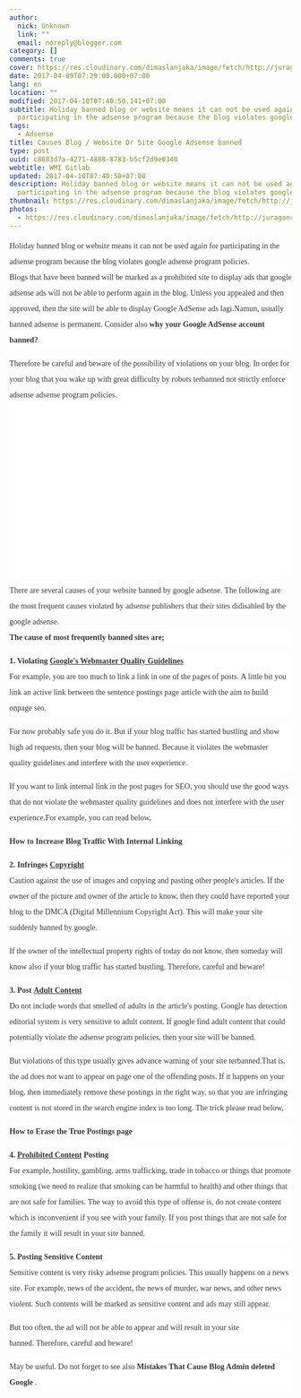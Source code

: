 ```yaml
---
author:
  nick: Unknown
  link: ""
  email: noreply@blogger.com
category: []
comments: true
cover: https://res.cloudinary.com/dimaslanjaka/image/fetch/http://juragancipir.com/wp-content/uploads/2013/09/Adsense-banned-site-300x288.jpg
date: 2017-04-09T07:29:00.000+07:00
lang: en
location: ""
modified: 2017-04-10T07:40:50.141+07:00
subtitle: Holiday banned blog or website means it can not be used again for
  participating in the adsense program because the blog violates google
tags:
  - Adsense
title: Causes Blog / Website Or Site Google Adsense banned
type: post
uuid: c8683d7a-4271-4888-8783-b5cf2d9e0340
webtitle: WMI Gitlab
updated: 2017-04-10T07:40:50+07:00
description: Holiday banned blog or website means it can not be used again for
  participating in the adsense program because the blog violates google
thumbnail: https://res.cloudinary.com/dimaslanjaka/image/fetch/http://juragancipir.com/wp-content/uploads/2013/09/Adsense-banned-site-300x288.jpg
photos:
  - https://res.cloudinary.com/dimaslanjaka/image/fetch/http://juragancipir.com/wp-content/uploads/2013/09/Adsense-banned-site-300x288.jpg
---
```


<div dir="ltr" style="text-align: left;" trbidi="on"><div class="separator" style="clear: both; text-align: center;"></div><div class="separator" style="clear: both; text-align: left;"><span style="background-color: white; color: #353535; font-family: merriweather, 'times new roman', times, serif; line-height: 28px;">Holiday banned blog or website means it can not be used again for participating in the adsense program because the blog violates google adsense program policies.</span></div><div style="background-color: white; color: #353535; font-family: Merriweather, 'Times New Roman', Times, serif; line-height: 28px; margin-bottom: 1em; padding: 0px;"><span class="notranslate">Blogs that have been banned will be marked as a prohibited site to display ads that google adsense ads will not be able to perform again in the blog.</span>&nbsp;<span class="notranslate">Unless you appealed and then approved, then the site will be able to display Google AdSense ads lagi.Namun, usually banned adsense is permanent.</span>&nbsp;<span class="notranslate">Consider also&nbsp;<strong>why your Google AdSense account banned?</strong></span></div><div style="background-color: white; color: #353535; font-family: Merriweather, 'Times New Roman', Times, serif; line-height: 28px; margin-bottom: 1em; padding: 0px;"><span class="notranslate">Therefore be careful and beware of the possibility of violations on your blog.</span>&nbsp;<span class="notranslate">In order for your blog that you wake up with great difficulty by robots terbanned not strictly enforce adsense adsense program policies.</span><br><amp-img alt="" class="aligncenter amp-wp-enforced-sizes i-amphtml-element i-amphtml-layout-responsive i-amphtml-layout-size-defined i-amphtml-layout" height="307" sizes="(min-width: 320px) 320px, 100vw" src="http://juragancipir.com/wp-content/uploads/2013/09/Adsense-banned-site-300x288.jpg" style="display: block; margin: 0px auto; max-width: 100%; overflow: hidden !important; position: relative; width: 320px;" width="320"><i-amphtml-sizer style="display: block; padding-top: 307px;"></i-amphtml-sizer><img alt="" class="i-amphtml-fill-content i-amphtml-replaced-content" src="https://res.cloudinary.com/dimaslanjaka/image/fetch/http://juragancipir.com/wp-content/uploads/2013/09/Adsense-banned-site-300x288.jpg" style="border: none !important; bottom: 0px; display: block; height: 1px; left: 0px; margin: auto; min-height: 100%; min-width: 100%; padding: 0px !important; position: absolute; right: 0px; top: 0px; width: 1px;"></amp-img></div><div class="quads-location quads-ad4" id="quads-ad4" style="background-color: white; color: #353535; font-family: Merriweather, 'Times New Roman', Times, serif; line-height: 28px;"></div><span class="notranslate" style="background-color: white; color: #353535; font-family: &quot;merriweather&quot; , &quot;times new roman&quot; , &quot;times&quot; , serif; line-height: 28px;">There are several causes of your website banned by google adsense.</span><span style="background-color: white; color: #353535; font-family: &quot;merriweather&quot; , &quot;times new roman&quot; , &quot;times&quot; , serif; line-height: 28px;">&nbsp;</span><span class="notranslate" style="background-color: white; color: #353535; font-family: &quot;merriweather&quot; , &quot;times new roman&quot; , &quot;times&quot; , serif; line-height: 28px;">The following are the most frequent causes violated by adsense publishers that their sites didisabled by the google adsense.</span><span style="background-color: white; color: #353535; font-family: &quot;merriweather&quot; , &quot;times new roman&quot; , &quot;times&quot; , serif; line-height: 28px;"></span><br><div style="background-color: white; color: #353535; font-family: Merriweather, 'Times New Roman', Times, serif; line-height: 28px; margin-bottom: 1em; padding: 0px;"><span class="notranslate"><b>The cause of most frequently banned sites are;</b></span></div><div style="background-color: white; color: #353535; font-family: Merriweather, 'Times New Roman', Times, serif; line-height: 28px; margin-bottom: 1em; padding: 0px;"><span class="notranslate"><b>1. Violating&nbsp;<span class="amp-wp-inline-934605138b205d4a9871e64b928b79b8" style="text-decoration: underline;">Google's Webmaster Quality Guidelines</span></b></span><br><span class="notranslate">For example, you are too much to link a link in one of the pages of posts.</span>&nbsp;<span class="notranslate">A little bit you link an active link between the sentence postings page article with the aim to build onpage seo.</span></div><div style="background-color: white; color: #353535; font-family: Merriweather, 'Times New Roman', Times, serif; line-height: 28px; margin-bottom: 1em; padding: 0px;"><span class="notranslate">For now probably safe you do it.</span>&nbsp;<span class="notranslate">But if your blog traffic has started bustling and show high ad requests, then your blog will be banned.</span>&nbsp;<span class="notranslate">Because it violates the webmaster quality guidelines and interfere with the user experience.</span></div><div style="background-color: white; color: #353535; font-family: Merriweather, 'Times New Roman', Times, serif; line-height: 28px; margin-bottom: 1em; padding: 0px;"><span class="notranslate">If you want to link internal link in the post pages for SEO, you should use the good ways that do not violate the webmaster quality guidelines and does not interfere with the user experience.</span><span class="notranslate">For example, you can read below,</span></div><div style="background-color: white; color: #353535; font-family: Merriweather, 'Times New Roman', Times, serif; line-height: 28px; margin-bottom: 1em; padding: 0px;"><span class="notranslate"><b>How to Increase Blog Traffic With Internal Linking</b></span></div><div style="background-color: white; color: #353535; font-family: Merriweather, 'Times New Roman', Times, serif; line-height: 28px; margin-bottom: 1em; padding: 0px;"><span class="notranslate"><b>2. Infringes&nbsp;<span class="amp-wp-inline-934605138b205d4a9871e64b928b79b8" style="text-decoration: underline;">Copyright</span></b></span><br><span class="notranslate">Caution against the use of images and copying and pasting other people's articles.</span>&nbsp;<span class="notranslate">If the owner of the picture and owner of the article to know, then they could have reported your blog to the DMCA (Digital Millennium Copyright Act).</span>&nbsp;<span class="notranslate">This will make your site suddenly banned by google.</span></div><div class="quads-location quads-ad2" id="quads-ad2" style="background-color: white; color: #353535; font-family: Merriweather, 'Times New Roman', Times, serif; line-height: 28px;"></div><div style="background-color: white; color: #353535; font-family: Merriweather, 'Times New Roman', Times, serif; line-height: 28px; margin-bottom: 1em; padding: 0px;"><span class="notranslate">If the owner of the intellectual property rights of today do not know, then someday will know also if your blog traffic has started bustling.</span>&nbsp;<span class="notranslate">Therefore, careful and beware!</span></div><div style="background-color: white; color: #353535; font-family: Merriweather, 'Times New Roman', Times, serif; line-height: 28px; margin-bottom: 1em; padding: 0px;"><span class="notranslate"><b>3. Post&nbsp;<span class="amp-wp-inline-934605138b205d4a9871e64b928b79b8" style="text-decoration: underline;">Adult Content</span></b></span><br><span class="notranslate">Do not include words that smelled of adults in the article's posting.</span>&nbsp;<span class="notranslate">Google has detection editorial system is very sensitive to adult content.</span>&nbsp;<span class="notranslate">If google find adult content that could potentially violate the adsense program policies, then your site will be banned.</span></div><div style="background-color: white; color: #353535; font-family: Merriweather, 'Times New Roman', Times, serif; line-height: 28px; margin-bottom: 1em; padding: 0px;"><span class="notranslate">But violations of this type usually gives advance warning of your site terbanned.</span><span class="notranslate">That is, the ad does not want to appear on page one of the offending posts.</span>&nbsp;<span class="notranslate">If it happens on your blog, then immediately remove these postings in the right way, so that you are infringing content is not stored in the search engine index is too long.</span>&nbsp;<span class="notranslate">The trick please read below,</span></div><div style="background-color: white; color: #353535; font-family: Merriweather, 'Times New Roman', Times, serif; line-height: 28px; margin-bottom: 1em; padding: 0px;"><span class="notranslate"><b>How to Erase the True Postings page</b></span></div><div style="background-color: white; color: #353535; font-family: Merriweather, 'Times New Roman', Times, serif; line-height: 28px; margin-bottom: 1em; padding: 0px;"><span class="notranslate"><b>4.&nbsp;<span class="amp-wp-inline-934605138b205d4a9871e64b928b79b8" style="text-decoration: underline;">Prohibited Content</span>&nbsp;Posting</b></span><br><span class="notranslate">For example, hostility, gambling, arms trafficking, trade in tobacco or things that promote smoking (we need to realize that smoking can be harmful to health) and other things that are not safe for families.</span>&nbsp;<span class="notranslate">The way to avoid this type of offense is, do not create content which is inconvenient if you see with your family.</span>&nbsp;<span class="notranslate">If you post things that are not safe for the family it will result in your site banned.</span></div><div style="background-color: white; color: #353535; font-family: Merriweather, 'Times New Roman', Times, serif; line-height: 28px; margin-bottom: 1em; padding: 0px;"><span class="notranslate"><b>5. Posting Sensitive Content</b></span><br><span class="notranslate">Sensitive content is very risky adsense program policies.</span>&nbsp;<span class="notranslate">This usually happens on a news site.</span>&nbsp;<span class="notranslate">For example, news of the accident, the news of murder, war news, and other news violent.</span>&nbsp;<span class="notranslate">Such contents will be marked as sensitive content and ads may still appear.</span></div><div style="background-color: white; color: #353535; font-family: Merriweather, 'Times New Roman', Times, serif; line-height: 28px; margin-bottom: 1em; padding: 0px;"><span class="notranslate">But too often, the ad will not be able to appear and will result in your site banned.</span>&nbsp;<span class="notranslate">Therefore, careful and beware!</span></div><div style="background-color: white; color: #353535; font-family: Merriweather, 'Times New Roman', Times, serif; line-height: 28px; margin-bottom: 1em; padding: 0px;"><span class="notranslate">May be useful.</span>&nbsp;<span class="notranslate">Do not forget to see also&nbsp;<strong>Mistakes That Cause Blog Admin deleted Google</strong>&nbsp;.</span></div></div>